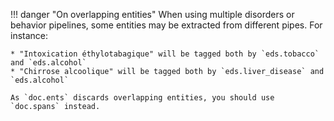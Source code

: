 !!! danger "On overlapping entities"
    When using multiple disorders or behavior pipelines, some entities may be extracted from different pipes. For instance:

    * "Intoxication éthylotabagique" will be tagged both by `eds.tobacco` and `eds.alcohol`
    * "Chirrose alcoolique" will be tagged both by `eds.liver_disease` and `eds.alcohol`

    As `doc.ents` discards overlapping entities, you should use `doc.spans` instead.
